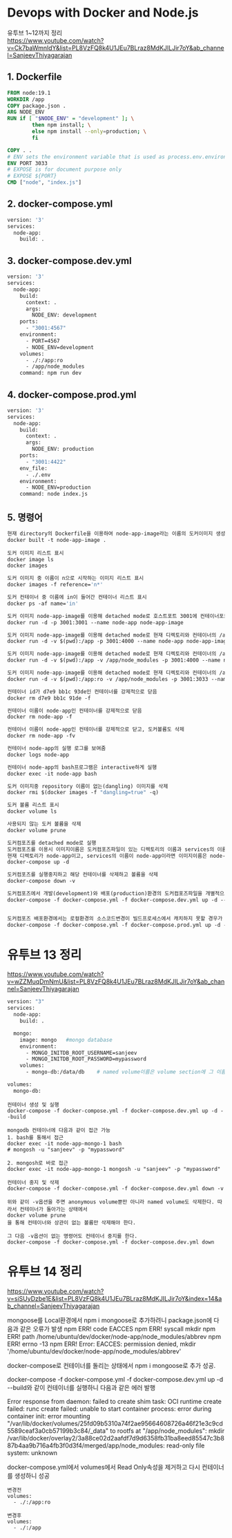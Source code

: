 Devops with Docker and Node.js
==============================
유투브 1~12까지 정리   
https://www.youtube.com/watch?v=Ck7baWmnldY&list=PL8VzFQ8k4U1JEu7BLraz8MdKJILJir7oY&ab_channel=SanjeevThiyagarajan


## 1. Dockerfile

```Dockerfile
FROM node:19.1
WORKDIR /app
COPY package.json .
ARG NODE_ENV
RUN if [ "$NODE_ENV" = "development" ]; \
        then npm install; \
        else npm install --only=production; \
        fi

COPY . .
# ENV sets the environment variable that is used as process.env.environmentVariable. .env파일안의 변수보다 아래에 ENV로 정의한 것이 더 우선함
ENV PORT 3033
# EXPOSE is for document purpose only
# EXPOSE ${PORT}
CMD ["node", "index.js"]
```

## 2. docker-compose.yml

```dockerfile
version: '3'
services:
  node-app:
    build: .
```

## 3. docker-compose.dev.yml

```dockerfile
version: '3'
services:
  node-app:
    build: 
      context: .
      args: 
        NODE_ENV: development
    ports:
      - "3001:4567"
    environment:
      - PORT=4567
      - NODE_ENV=development
    volumes:
      - ./:/app:ro
      - /app/node_modules
    command: npm run dev
```

## 4. docker-compose.prod.yml

```dockerfile
version: '3'
services:
  node-app:
    build: 
      context: .
      args: 
        NODE_ENV: production
    ports:
      - "3001:4422"
    env_file:
      - ./.env
    environment:
      - NODE_ENV=production
    command: node index.js
```

## 5. 명령어

```dockerfile
현재 directory의 Dockerfile을 이용하여 node-app-image라는 이름의 도커이미지 생성   
docker built -t node-app-image .   
   
도커 이미지 리스트 표시
docker image ls
docker images

도커 이미지 중 이름이 n으로 시작하는 이미지 리스트 표시
docker images -f reference='n*'

도커 컨테이너 중 이름에 in이 들어간 컨테이너 리스트 표시
docker ps -af name='in'

도커 이미지 node-app-image를 이용해 detached mode로 호스트포트 3001에 컨테이너포트 3001을 연결한 node-app이라는 이름의 컨테이너를 생성하고 실행
docker run -d -p 3001:3001 --name node-app node-app-image

도커 이미지 node-app-image를 이용해 detached mode로 현재 디렉토리와 컨테이너의 /app디렉토리를 바인드 마운트하고 호스트포트 3001에 컨테이너포트 4000을 연결한 node-app이라는 이름의 컨테이너를 생성하고 실행
docker run -d -v $(pwd):/app -p 3001:4000 --name node-app node-app-image

도커 이미지 node-app-image를 이용해 detached mode로 현재 디렉토리와 컨테이너의 /app디렉토리를 바인드 마운트하고 컨테이너의 /app/node_modules디렉토리는 anonymous volume으로 마운트하고 호스트포트 3001에 컨테이너포트 4000을 연결한 node-app이라는 이름의 컨테이너를 생성하고 실행
docker run -d -v $(pwd):/app -v /app/node_modules -p 3001:4000 --name node-app node-app-image

도커 이미지 node-app-image를 이용해 detached mode로 현재 디렉토리와 컨테이너의 /app디렉토리를 Read-Only로 바인드 마운트하고 컨테이너의 /app/node_modules디렉토리는 anonymous volume으로 마운트하고 호스트포트 3001에 컨테이너포트 4000을 연결한 node-app이라는 이름의 컨테이너를 생성하고 실행
docker run -d -v $(pwd):/app:ro -v /app/node_modules -p 3001:3033 --name node-app node-app-image

컨테이너 id가 d7e9 bb1c 93de인 컨테이너를 강제적으로 닫음
docker rm d7e9 bb1c 91de -f

컨테이너 이름이 node-app인 컨테이너를 강제적으로 닫음
docker rm node-app -f

컨테이너 이름이 node-app인 컨테이너를 강제적으로 닫고, 도커볼륨도 삭제
docker rm node-app -fv

컨테이너 node-app의 실행 로그를 보여줌
docker logs node-app

컨테이너 node-app의 bash프로그램은 interactive하게 실행
docker exec -it node-app bash

도커 이미지중 repository 이름이 없는(dangling) 이미지를 삭제
docker rmi $(docker images -f "dangling=true" -q)

도커 볼륨 리스트 표시
docker volume ls

사용되지 않는 도커 볼륨을 삭제
docker volume prune

도커컴포즈를 detached mode로 실행
도커컴포즈를 이용시 이미지이름은 도커컴포즈파일이 있는 디렉토리의 이름과 services의 이름이 조합돼어 생성됨.
현재 디렉토리가 node-app이고, services의 이름이 node-app이라면 이미지이름은 node-app-node-app이고 컨테이너 이름은 node-app-node-app-1임.
docker-compose up -d

도커컴포즈를 실행중지하고 해당 컨테이너를 삭제하고 볼륨을 삭제
docker-compose down -v

도커컴포즈에서 개발(development)와 배포(production)환경의 도커컴포즈파일을 개별적으로 실행할 때. 표기 순서가 중요함. --build옵션이 없을 경우 nodemon이 없다는 에러가 뜸.
docker-compose -f docker-compose.yml -f docker-compose.dev.yml up -d --build


도커컴포즈 배포환경에서는 로컬환경의 소스코드변경이 빌드프로세스에서 캐치하지 못할 경우가 있으므로 --build옵션을 더해준다.
docker-compose -f docker-compose.yml -f docker-compose.prod.yml up -d --build
```   


# 유투브 13 정리
https://www.youtube.com/watch?v=wZZMuqDmNmU&list=PL8VzFQ8k4U1JEu7BLraz8MdKJILJir7oY&ab_channel=SanjeevThiyagarajan

```dockerfile
version: "3"
services:
  node-app:
    build: .

  mongo:
    image: mongo   #mongo database
    environment:
      - MONGO_INITDB_ROOT_USERNAME=sanjeev
      - MONGO_INITDB_ROOT_PASSWORD=mypassword
    volumes:
      - mongo-db:/data/db    # named volume이름은 volume section에 그 이름을 미리 등록해야 한다.

volumes:
  mongo-db:
```

```
컨테이너 생성 및 실행
docker-compose -f docker-compose.yml -f docker-compose.dev.yml up -d --build

mongodb 컨테이너에 다음과 같이 접근 가능
1. bash를 통해서 접근
docker exec -it node-app-mongo-1 bash
# mongosh -u "sanjeev" -p "mypassword"

2. mongosh로 바로 접근
docker exec -it node-app-mongo-1 mongosh -u "sanjeev" -p "mypassword"

컨테이너 중지 및 삭제
docker-compose -f docker-compose.yml -f docker-compose.dev.yml down -v

위와 같이 -v옵션을 주면 anonymous volume뿐만 아니라 named volume도 삭제한다. 따라서 컨테이너가 돌아가는 상태에서
docker volume prune
을 통해 컨테이너와 상관이 없는 볼륨만 삭제해야 한다.

그 다음 -v옵션이 없는 명령어도 컨테이너 중지를 한다.
docker-compose -f docker-compose.yml -f docker-compose.dev.yml down
```


# 유투브 14 정리
https://www.youtube.com/watch?v=siSUyDzbe1E&list=PL8VzFQ8k4U1JEu7BLraz8MdKJILJir7oY&index=14&ab_channel=SanjeevThiyagarajan

mongoose를 Local환경에서 npm i mongoose로 추가하려니 package.json에 다음과 같은 오류가 발생
npm ERR! code EACCES
npm ERR! syscall mkdir
npm ERR! path /home/ubuntu/dev/docker/node-app/node_modules/abbrev
npm ERR! errno -13
npm ERR! Error: EACCES: permission denied, mkdir '/home/ubuntu/dev/docker/node-app/node_modules/abbrev'

docker-compose로 컨테이너를 돌리는 상태에서 npm i mongoose로 추가 성공.

docker-compose -f docker-compose.yml -f docker-compose.dev.yml up -d --build와 같이 컨테이너를 실행하니 다음과 같은 에러 발행

Error response from daemon: failed to create shim task: OCI runtime create failed: runc create failed: unable to start container process: error during container init: error mounting "/var/lib/docker/volumes/25fd09b5310a74f2ae95664608726a46f21e3c9cd5589ceaf3a0cb57199b3c84/_data" to rootfs at "/app/node_modules": mkdir /var/lib/docker/overlay2/3a88ce02d2aafdf7d9d6358fb31ba8eed85547c3b887b4aa9b716a4fb3f0d3f4/merged/app/node_modules: read-only file system: unknown

docker-compose.yml에서 volumes에서 Read Only속성을 제거하고 다시 컨테이너를 생성하니 성공

```
변경전 
volumes:
  - ./:/app:ro

변경후 
volumes:
  - ./:/app
```

